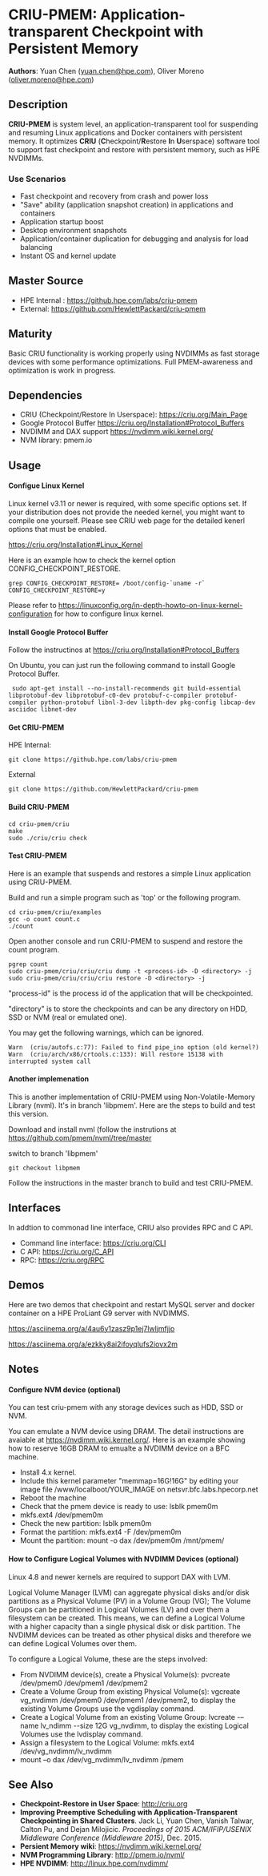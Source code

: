 # CRIU-PMEM: Application-transparent Checkpoint with Persistent Memory

**Authors**: Yuan Chen (yuan.chen@hpe.com), Oliver Moreno (oliver.moreno@hpe.com)

## Description

**CRIU-PMEM** is system level, an application-transparent tool for suspending and
resuming Linux applications and Docker containers with persistent
memory.  It optimizes **CRIU** (**C**heckpoint/**R**estore **I**n
**U**serspace) software tool to support fast checkpoint and restore
with persistent memory, such as HPE NVDIMMs.  

### Use Scenarios
- Fast checkpoint and recovery from crash and power loss
- "Save" ability (application snapshot creation) in applications and containers
- Application startup boost
- Desktop environment snapshots
- Application/container duplication for debugging and analysis for load balancing
- Instant OS and kernel update

## Master Source
- HPE Internal : https://github.hpe.com/labs/criu-pmem
- External:      https://github.com/HewlettPackard/criu-pmem

## Maturity
Basic CRIU functionality is working properly using NVDIMMs as fast storage devices with some performance optimizations. Full PMEM-awareness and optimization is work in progress. 

## Dependencies
- CRIU (Checkpoint/Restore In Userspace): https://criu.org/Main_Page
- Google Protocol Buffer https://criu.org/Installation#Protocol_Buffers
- NVDIMM and DAX support https://nvdimm.wiki.kernel.org/
- NVM library: pmem.io

## Usage

#### Configue Linux Kernel

Linux kernel v3.11 or newer is required, with some specific options set. If your distribution does not provide the needed kernel, you might want to compile one yourself. Please see CRIU web page for the detailed kenerl options that must be enabled.

https://criu.org/Installation#Linux_Kernel

Here is an example how to check the kernel option CONFIG_CHECKPOINT_RESTORE. 
```
grep CONFIG_CHECKPOINT_RESTORE= /boot/config-`uname -r`
CONFIG_CHECKPOINT_RESTORE=y
```
Please refer to https://linuxconfig.org/in-depth-howto-on-linux-kernel-configuration for how to configure linux kernel.

#### Install Google Protocol Buffer 

Follow the instructinos at https://criu.org/Installation#Protocol_Buffers

On Ubuntu, you can just run the following command to install Google Protocol Buffer.
```
 sudo apt-get install --no-install-recommends git build-essential libprotobuf-dev libprotobuf-c0-dev protobuf-c-compiler protobuf-compiler python-protobuf libnl-3-dev libpth-dev pkg-config libcap-dev asciidoc libnet-dev
```
<!---
####  Install Other Packages (optional)

If you would like to use make test you should install libaio-devel (RPM) or libaio-dev (DEB).
For test launcher zdtm.py you need PyYAML (RPM) or python-yaml (DEB).
-->

#### Get CRIU-PMEM
HPE Internal: 
```
git clone https://github.hpe.com/labs/criu-pmem
```
External
```
git clone https://github.com/HewlettPackard/criu-pmem
```
<!---
The following commands show how to create an ext4 filesystem in the pmem0 device:

```
mkfs -t ext4 /dev/pmem0
mkdir /mnt/pmem0
mount -o dax /dev/pmem0 /mnt/pmem0
```
-->

#### Build CRIU-PMEM

```
cd criu-pmem/criu
make 
sudo ./criu/criu check
```

#### Test CRIU-PMEM

Here is an example that suspends and restores a simple Linux application using CRIU-PMEM.

Build and run a simple program such as 'top' or the following program.

```
cd criu-pmem/criu/examples
gcc -o count count.c
./count
```

Open another console and run CRIU-PMEM to suspend and restore the count program.
```
pgrep count  
sudo criu-pmem/criu/criu/criu dump -t <process-id> -D <directory> -j
sudo criu-pmem/criu/criu/criu restore -D <directory> -j
```
"process-id" is the process id of the application that will be checkpointed.

"directory" is to store the checkpoints and can be any directory on HDD, SSD or NVM (real or emulated one).

You may get the following warnings, which can be ignored. 
```
Warn  (criu/autofs.c:77): Failed to find pipe_ino option (old kernel?)
Warn  (criu/arch/x86/crtools.c:133): Will restore 15138 with interrupted system call
```

####  Another implemenation

This is another implementation of CRIU-PMEM using Non-Volatile-Memory Library (nvml). It's in branch 'libpmem'. Here are the steps to build and test this version.

Download and install nvml (follow the instrutions at https://github.com/pmem/nvml/tree/master

switch to branch 'libpmem'
```
git checkout libpmem
```

Follow the instructions in the master branch to build and test CRIU-PMEM. 

## Interfaces

In addtion to commonad line interface, CRIU also provides RPC and C API.  
- Command line interface: https://criu.org/CLI
- C API: https://criu.org/C_API
- RPC: https://criu.org/RPC

## Demos

Here are two demos that checkpoint and restart MySQL server and docker container on a HPE ProLiant G9 server with NVDIMMS. 

https://asciinema.org/a/4au6y1zasz9p1ej7lwljmfjjo

https://asciinema.org/a/ezkky8ai2ifoyqlufs2iovx2m

<!---
#### Checkpoint and restore a docker container
##### Install experimental Docker binary (Docker Engine 1.10.0)
###### Ubuntu
```
wget https://github.com/boucher/docker/releases/download/v1.10_2-16-16-experimental/docker-1.10.0-dev
service docker stop
mv /usr/bin/docker /usr/bin/docker.Orig
cp docker-1.10_2-16-16-experimental/docker-1.10.0-dev /usr/bin/docker
service docker start
```
###### Fedora
```
sudo dnf update

open /etc/yum.repos.d/docker.repo for edit and add
[dockerrepo]
name=Docker Repository
baseurl=https://yum.dockerproject.org/repo/main/fedora/$releasever/
enabled=1
gpgcheck=1
gpgkey=https://yum.dockerproject.org/gpg

dnf install docker-2:1.10.3-50.gita612434.fc24.x86_64
service docker stop
wget https://github.com/boucher/docker/releases/download/v1.10_2-16-16-experimental/docker-1.10.0-dev
mv /usr/bin/docker/docker-1.10.0-dev /usr/bin/docker.Orig
cp docker-1.10_2-16-16-experimental /usr/bin/docker
service docker start
```
<!---
##### Checkpoint a docker container
```
docker ps
docker checkpoint --image-dir <pathToDumpFiles> <cid>
```
##### Restore a docker container
```
docker restore --image-dir <pathToDumpFiles> <cid>
```
-->
## Notes

#### Configure NVM device (optional)

You can test criu-pmem with any storage devices such as HDD, SSD or NVM. 

You can emulate a NVM device using DRAM. The detail instructions are avaiable at https://nvdimm.wiki.kernel.org/. Here is an example showing how to reserve 16GB DRAM to emualte a NVDIMM device on a BFC machine.

- Install 4.x kernel.
- Include this kernel parameter "memmap=16G!16G" by editing your image file /www/localboot/YOUR_IMAGE on netsvr.bfc.labs.hpecorp.net 
- Reboot the machine
- Check that the pmem device is ready to use: lsblk pmem0m
- mkfs.ext4 /dev/pmem0m
- Check the new partition: lsblk pmem0m
- Format the partition: mkfs.ext4 -F /dev/pmem0m
- Mount the partition:  mount -o dax /dev/pmem0m /mnt/pmem/

#### How to Configure Logical Volumes with NVDIMM Devices (optional)

Linux 4.8 and newer kernels are required to support DAX with LVM.

Logical Volume Manager (LVM) can aggregate physical disks and/or disk partitions as a Physical Volume (PV) in a Volume Group (VG); The Volume Groups can be partitioned in Logical Volumes (LV) and over them a filesystem can be created. This means, we can define a Logical Volume with a higher capacity than a single physical disk or disk partition. The NVDIMM devices can be treated as other physical disks and therefore we can define Logical Volumes over them.

To configure a Logical Volume, these are the steps involved:
- From NVDIMM device(s), create a Physical Volume(s): pvcreate /dev/pmem0 /dev/pmem1 /dev/pmem2
- Create a Volume Group from existing Physical Volume(s): vgcreate vg_nvdimm /dev/pmem0 /dev/pmem1 /dev/pmem2, to display the existing Volume Groups use the vgdisplay command.
- Create a Logical Volume from an existing Volume Group: lvcreate -–name lv_ndimm --size 12G vg_nvdimm, to display the existing Logical Volumes use the lvdisplay command.
- Assign a filesystem to the Logical Volume: mkfs.ext4 /dev/vg_nvdimm/lv_nvdimm
- mount –o dax /dev/vg_nvdimm/lv_nvdimm /pmem

## See Also

- **Checkpoint-Restore in User Space**: http://criu.org
- **Improving Preemptive Scheduling with Application-Transparent Checkpointing in Shared Clusters**.  Jack Li, Yuan Chen, Vanish
    Talwar, Calton Pu, and Dejan Milojicic.  *Proceedings of 2015 ACM/IFIP/USENIX Middleware Conference (Middleware 2015)*, Dec. 2015.
- **Persient Memory wiki**: https://nvdimm.wiki.kernel.org/
- **NVM Programming Library**: http://pmem.io/nvml/
- **HPE NVDIMM**: http://linux.hpe.com/nvdimm/
